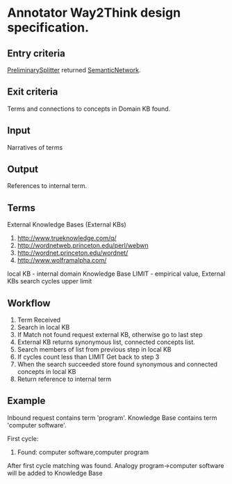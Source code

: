 # Annotator Way2Think design specification.

## Entry criteria

[PreliminarySplitter](preliminary-splitter.md) returned [SemanticNetwork](knowledge.md#SemanticNetwork).

## Exit criteria

Terms and connections to concepts in Domain KB found.

## Input

Narratives of terms

## Output

References to internal term.

## Terms
External Knowledge Bases (External KBs)

 1. http://www.trueknowledge.com/q/
 1. http://wordnetweb.princeton.edu/perl/webwn
 1. http://wordnet.princeton.edu/wordnet/
 1. http://www.wolframalpha.com/

local KB - internal domain Knowledge Base
LIMIT - empirical value, External KBs search cycles upper limit

## Workflow

  1. Term Received
  1. Search in local KB
  1. If Match not found request external KB, otherwise go to last step
  1. External KB returns synonymous list, connected concepts list. 
  1. Search members of list from previous step in local KB
  1. If cycles count less than LIMIT Get back to step 3
  1. When the search succeeded store found synonymous and connected concepts in local KB  
  1. Return reference to internal term
  
## Example

Inbound request contains term 'program'. Knowledge Base contains term 'computer software'.

First cycle:

 1. Found: computer software,computer program


After first cycle matching was found. Analogy program->computer software will be added to Knowledge Base